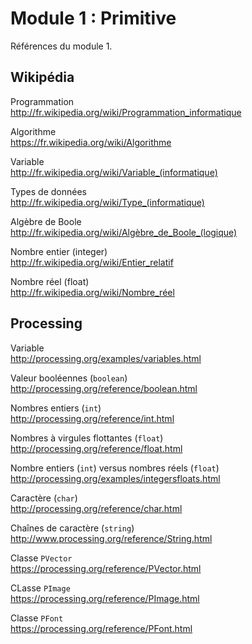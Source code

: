 # Module 1 : Primitive

Références du module 1.

## Wikipédia

Programmation  
http://fr.wikipedia.org/wiki/Programmation_informatique

Algorithme  
https://fr.wikipedia.org/wiki/Algorithme

Variable  
http://fr.wikipedia.org/wiki/Variable_(informatique)

Types de données  
http://fr.wikipedia.org/wiki/Type_(informatique)

Algèbre de Boole  
http://fr.wikipedia.org/wiki/Algèbre_de_Boole_(logique)

Nombre entier (integer)  
http://fr.wikipedia.org/wiki/Entier_relatif

Nombre réel (float)  
http://fr.wikipedia.org/wiki/Nombre_réel

## Processing

Variable  
http://processing.org/examples/variables.html

Valeur booléennes (`boolean`)  
http://processing.org/reference/boolean.html

Nombres entiers (`int`)  
http://processing.org/reference/int.html

Nombres à virgules flottantes (`float`)  
http://processing.org/reference/float.html

Nombre entiers (`int`) versus nombres réels (`float`)  
http://processing.org/examples/integersfloats.html

Caractère (`char`)  
http://processing.org/reference/char.html

Chaînes de caractère (`string`)  
http://www.processing.org/reference/String.html

Classe `PVector`  
https://processing.org/reference/PVector.html

CLasse `PImage`  
https://processing.org/reference/PImage.html

Classe `PFont`  
https://processing.org/reference/PFont.html
